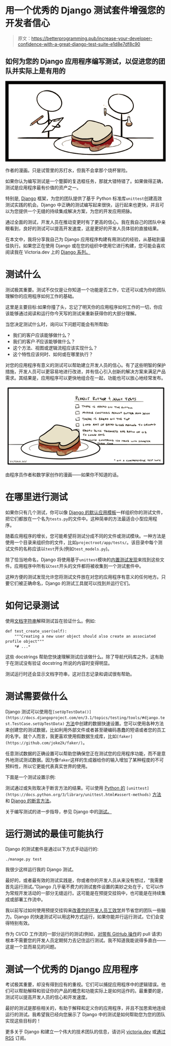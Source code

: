 # 用一个优秀的 Django 测试套件增强您的开发者信心

> 原文：<https://betterprogramming.pub/increase-your-developer-confidence-with-a-great-django-test-suite-e1d8e7df8c90>

## 如何为您的 Django 应用程序编写测试，以促进您的团队并实际上是有用的

![](img/15047b2a84ce7afaff0b73e8bacc4130.png)

作者的漫画。只是试管里的苏打水，但我不会拿那个烧杯冒险。

如果你认为编写测试是一个蹩脚的复选框任务，那就大错特错了。如果做得正确，测试是应用程序最有价值的资产之一。

特别是, [Django](https://www.djangoproject.com/) 框架，为您的团队提供了基于 Python 标准库`unittest`创建高效测试实践的机会。Django 中正确的测试编写起来很快，运行起来也更快，并且可以为您提供一个无缝的持续集成解决方案，为您的开发应用把脉。

通过全面的测试，开发人员在推动变更时有了更高的信心。我在我自己的团队中亲眼看到，良好的测试可以提高开发速度，这是更好的开发人员体验的直接结果。

在本文中，我将分享我自己为 Django 应用程序构建有用测试的经验，从基础到最佳执行。如果您正在使用 Django 或在您的组织中使用它进行构建，您可能会喜欢阅读我在 Victoria.dev 上的 [Django 系列。](https://victoria.dev/series/django/)

# 测试什么

测试极其重要。测试不仅仅是让你知道一个功能是否工作，它还可以成为你的团队理解你的应用程序如何工作的基础。

这里是主要目标:如果你撞了头，忘记了明天你的应用程序如何工作的一切，你应该能够通过阅读和运行你今天写的测试来重新获得你的大部分理解。

当您决定测试什么时，询问以下问题可能会有所帮助:

*   我们的客户应该能够做什么？
*   我们的客户*不*应该能够做什么？
*   这个方法、视图或逻辑流程应该实现什么？
*   这个特性应该何时、如何或在哪里执行？

对您的应用程序有意义的测试可以帮助建立开发人员的信心。有了这些明智的保护措施，开发人员可以更容易地进行改进，并有信心引入创新的解决方案来满足产品需求。其结果是，应用程序可以更快地组合在一起，功能也可以放心地经常发布。

![](img/b82c51d3d2be0bf48d42b72e2625fb4b.png)

由程序员作者和数学家创作的漫画——如果你不知道的话。

# 在哪里进行测试

如果你只有几个测试，你可以像 [Django 的默认应用模板](https://docs.djangoproject.com/en/3.1/ref/django-admin/#startapp)一样组织你的测试文件，把它们都放在一个名为`tests.py`的文件中。这种简单的方法最适合小型应用程序。

随着应用程序的增长，您可能希望将测试分成不同的文件或测试模块。一种方法是使用一个目录来组织你的文件，比如`projectroot/app/tests/`。该目录中每个测试文件的名称应该以`test`开头(例如`test_models.py`)。

除了恰当地命名，Django 将使用基于`unittest`模块的[内置测试发现](https://docs.python.org/3/library/unittest.html#unittest-test-discovery)来找到这些文件。应用程序中所有以`test`开头的文件都将被收集到一个测试套件中。

这种方便的测试发现允许您将测试文件放在对您的应用程序有意义的任何地方。只要它们被正确命名，Django 的测试工具就可以找到并运行它们。

# 如何记录测试

使用[文档字符串](https://www.python.org/dev/peps/pep-0257/)解释测试旨在验证什么。例如:

```
def test_create_user(self):
    """Creating a new user object should also create an associated profile object"""
    *# ...*
```

这些 docstrings 帮助您快速理解测试应该做什么。除了导航代码库之外，这有助于在测试没有验证 docstring 所说的内容时变得明显。

测试运行时还会显示文档字符串，这对日志记录和调试很有帮助。

# 测试需要做什么

Django 测试可以使用在`[setUpTestData()](https://docs.djangoproject.com/en/3.1/topics/testing/tools/#django.test.TestCase.setUpTestData)` [方法](https://docs.djangoproject.com/en/3.1/topics/testing/tools/#django.test.TestCase.setUpTestData)中创建的数据快速设置。您可以使用各种方法来创建您的测试数据，比如利用外部文件或者甚至硬编码愚蠢的短语或者您的员工的名字。就个人而言，我更喜欢使用假数据生成库，比如`[faker](https://github.com/joke2k/faker/)`。

任意测试数据的正确设置可以帮助您确保您正在测试您的应用程序功能，而不是意外地测试测试数据。因为像`faker`这样的生成器给你的输入增加了某种程度的不可预料性，所以它更能代表真实世界的使用。

下面是一个测试设置示例:

测试通过或失败取决于断言方法的结果。可以使用 [Python 的](https://docs.python.org/3/library/unittest.html#assert-methods) `[unittest](https://docs.python.org/3/library/unittest.html#assert-methods)` [方法](https://docs.python.org/3/library/unittest.html#assert-methods)和 [Django 的断言方法](https://docs.djangoproject.com/en/3.1/topics/testing/tools/#assertions)。

关于编写测试的进一步指导，参见 Django 中的[测试。](https://docs.djangoproject.com/en/3.1/topics/testing/)

# 运行测试的最佳可能执行

Django 的测试套件是通过以下方式手动运行的:

```
./manage.py test
```

我很少这样运行我的 Django 测试。

最好的，或者最有效的测试实践是，你或者你的开发人员从来没有想过，“我需要首先运行测试。”Django 几乎毫不费力的测试套件设置的美妙之处在于，它可以作为常规开发活动的一部分无缝运行。这可能是在预提交挂钩中，也可能是在持续集成或部署工作流中。

我以前写过如何使用预提交挂钩来[改善您的开发人员工效学](https://victoria.dev/blog/technical-ergonomics-for-the-efficient-developer/)并节省您的团队一些脑力。Django 的快速测试可以用这种方式运行，如果你能并行运行测试，它们会变得特别有效。

作为 CI/CD 工作流的一部分运行的测试(例如，[对带有 GitHub 操作](https://victoria.dev/blog/django-project-best-practices-to-keep-your-developers-happy/#continuous-testing-with-github-actions)的 pull 请求)根本不需要您的开发人员定期努力去记住运行测试。我不知道我能说得多直白——这是一个显而易见的问题。

# 测试一个优秀的 Django 应用程序

考试极其重要，却没有得到应有的重视。它们可以捕捉应用程序中的逻辑错误。他们可以帮助解释和验证你的产品的概念和功能实际上是如何运作的。最重要的是，测试可以提高开发人员的信心和开发速度。

最好的测试是那些相关的，有助于解释和定义你的应用程序，并且不加思索地连续运行的测试。我希望我已经向您展示了 Django 中的测试是如何帮助您为您的团队实现这些目标的！

更多关于 Django 和建立一个伟大的技术团队的信息，请访问 [victoria.dev](https://victoria.dev/) 或[通过 RSS](https://victoria.dev/index.xml) 订阅。